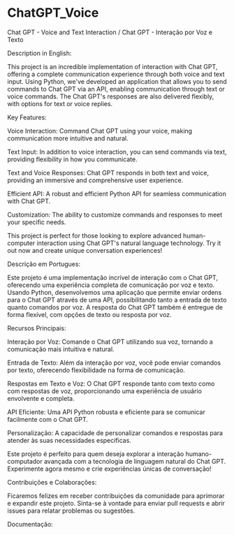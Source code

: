# ChatGPT_Voice
Chat GPT - Voice and Text Interaction / Chat GPT - Interação por Voz e Texto 


Description in English:

This project is an incredible implementation of interaction with Chat GPT, offering a complete communication experience through both voice and text input. Using Python, we've developed an application that allows you to send commands to Chat GPT via an API, enabling communication through text or voice commands. The Chat GPT's responses are also delivered flexibly, with options for text or voice replies.

Key Features:

Voice Interaction: Command Chat GPT using your voice, making communication more intuitive and natural.

Text Input: In addition to voice interaction, you can send commands via text, providing flexibility in how you communicate.

Text and Voice Responses: Chat GPT responds in both text and voice, providing an immersive and comprehensive user experience.

Efficient API: A robust and efficient Python API for seamless communication with Chat GPT.

Customization: The ability to customize commands and responses to meet your specific needs.

This project is perfect for those looking to explore advanced human-computer interaction using Chat GPT's natural language technology. Try it out now and create unique conversation experiences!


Descrição em Portugues:

Este projeto é uma implementação incrível de interação com o Chat GPT, oferecendo uma experiência completa de comunicação por voz e texto. Usando Python, desenvolvemos uma aplicação que permite enviar ordens para o Chat GPT através de uma API, possibilitando tanto a entrada de texto quanto comandos por voz. A resposta do Chat GPT também é entregue de forma flexível, com opções de texto ou resposta por voz.

Recursos Principais:

Interação por Voz: Comande o Chat GPT utilizando sua voz, tornando a comunicação mais intuitiva e natural.

Entrada de Texto: Além da interação por voz, você pode enviar comandos por texto, oferecendo flexibilidade na forma de comunicação.

Respostas em Texto e Voz: O Chat GPT responde tanto com texto como com respostas de voz, proporcionando uma experiência de usuário envolvente e completa.

API Eficiente: Uma API Python robusta e eficiente para se comunicar facilmente com o Chat GPT.

Personalização: A capacidade de personalizar comandos e respostas para atender às suas necessidades específicas.

Este projeto é perfeito para quem deseja explorar a interação humano-computador avançada com a tecnologia de linguagem natural do Chat GPT. Experimente agora mesmo e crie experiências únicas de conversação!

Contribuições e Colaborações:

Ficaremos felizes em receber contribuições da comunidade para aprimorar e expandir este projeto. Sinta-se à vontade para enviar pull requests e abrir issues para relatar problemas ou sugestões.

Documentação:
